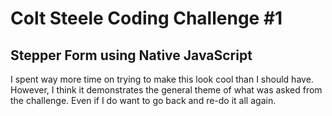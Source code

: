 # Colt Steele Coding Challenge #1

## Stepper Form using Native JavaScript

I spent way more time on trying to make this look cool than I should have. However, I think it demonstrates the general theme of what was asked from the challenge. Even if I do want to go back and re-do it all again.
